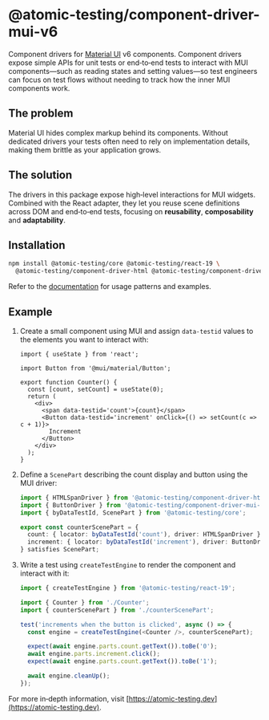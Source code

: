 # @atomic-testing/component-driver-mui-v6

Component drivers for [Material UI](https://mui.com) v6 components. Component drivers expose simple APIs for unit tests or end‑to‑end tests to interact with MUI components—such as reading states and setting values—so test engineers can focus on test flows without needing to track how the inner MUI components work.

## The problem

Material UI hides complex markup behind its components. Without dedicated drivers your tests often need to rely on implementation details, making them brittle as your application grows.

## The solution

The drivers in this package expose high‑level interactions for MUI widgets. Combined with the React adapter, they let you reuse scene definitions across DOM and end‑to‑end tests, focusing on **reusability**, **composability** and **adaptability**.

## Installation

```bash
npm install @atomic-testing/core @atomic-testing/react-19 \
  @atomic-testing/component-driver-html @atomic-testing/component-driver-mui-v6 --save-dev
```

Refer to the [documentation](https://atomic-testing.dev/) for usage patterns and examples.

## Example

1. Create a small component using MUI and assign `data-testid` values to the elements you want to interact with:

   ```tsx title="Counter.tsx"
   import { useState } from 'react';

   import Button from '@mui/material/Button';

   export function Counter() {
     const [count, setCount] = useState(0);
     return (
       <div>
         <span data-testid='count'>{count}</span>
         <Button data-testid='increment' onClick={() => setCount(c => c + 1)}>
           Increment
         </Button>
       </div>
     );
   }
   ```

2. Define a `ScenePart` describing the count display and button using the MUI driver:

   ```ts title="counterScenePart.ts"
   import { HTMLSpanDriver } from '@atomic-testing/component-driver-html';
   import { ButtonDriver } from '@atomic-testing/component-driver-mui-v6';
   import { byDataTestId, ScenePart } from '@atomic-testing/core';

   export const counterScenePart = {
     count: { locator: byDataTestId('count'), driver: HTMLSpanDriver },
     increment: { locator: byDataTestId('increment'), driver: ButtonDriver },
   } satisfies ScenePart;
   ```

3. Write a test using `createTestEngine` to render the component and interact with it:

   ```ts title="Counter.test.tsx"
   import { createTestEngine } from '@atomic-testing/react-19';

   import { Counter } from './Counter';
   import { counterScenePart } from './counterScenePart';

   test('increments when the button is clicked', async () => {
     const engine = createTestEngine(<Counter />, counterScenePart);

     expect(await engine.parts.count.getText()).toBe('0');
     await engine.parts.increment.click();
     expect(await engine.parts.count.getText()).toBe('1');

     await engine.cleanUp();
   });
   ```

For more in‑depth information, visit [https://atomic-testing.dev](https://atomic-testing.dev).
